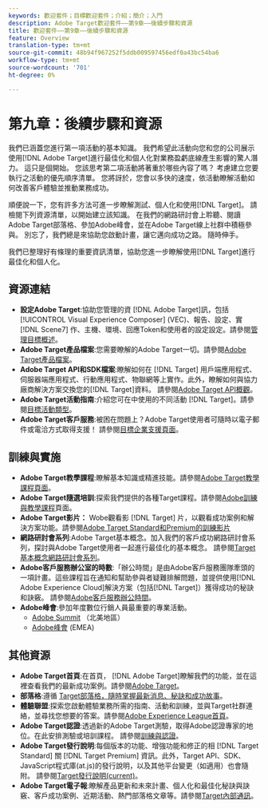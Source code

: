 ```yaml
---
keywords: 歡迎套件；目標歡迎套件；介紹；簡介；入門
description: Adobe Target歡迎套件——第9章——後續步驟和資源
title: 歡迎套件——第9章——後續步驟和資源
feature: Overview
translation-type: tm+mt
source-git-commit: 48b94f967252f5ddb009597456edf0a43bc54ba6
workflow-type: tm+mt
source-wordcount: '701'
ht-degree: 0%

---
```



# 第九章：後續步驟和資源

我們已涵蓋您進行第一項活動的基本知識。 我們希望此活動向您和您的公司展示使用[!DNL Adobe Target]進行最佳化和個人化對業務盈虧底線產生影響的驚人潛力。 這只是個開始。 您該思考第二項活動將著重於哪些內容了嗎？ 考慮建立您要執行之活動的優先順序清單。 您將訝於，您會以多快的速度，依活動瞭解活動如何改善客戶體驗並推動業務成功。

順便說一下，您有許多方法可進一步瞭解測試、個人化和使用[!DNL Target]。 請檢閱下列資源清單，以開始建立該知識。 在我們的網路研討會上聆聽、閱讀Adobe Target部落格、參加Adobe峰會，並在Adobe Target線上社群中積極參與。 別忘了，我們總是來協助您啟動計畫，讓它邁向成功之路。 隨時伸手。

我們已整理好有條理的重要資訊清單，協助您進一步瞭解使用[!DNL Target]進行最佳化和個人化。

## 資源連結

* **設定Adobe Target**:協助您管理的資 [!DNL Adobe Target]訊，包括 [!UICONTROL Visual Experience Composer] (VEC)、報告、設定、實 [!DNL Scene7] 作、主機、環境、回應Token和使用者的設定設定。請參閱[管理目標概述](/help/administrating-target/administrating-target.md)。
* **Adobe Target產品檔案**:您需要瞭解的Adobe Target一切。請參閱[Adobe Target產品檔案](https://experienceleague.adobe.com/docs/target/using/target-home.html)。
* **Adobe Target API和SDK檔案**:瞭解如何在 [!DNL Target] 用戶端應用程式、伺服器端應用程式、行動應用程式、物聯網等上實作。此外，瞭解如何與協力廠商解決方案交換您的[!DNL Target]資料。 請參閱[Adobe Target API概觀](/help/api/api-overview.md)。
* **Adobe Target活動指南**:介紹您可在中使用的不同活動 [!DNL Target]。請參閱[目標活動類型](/help/c-activities/target-activities-guide.md)。
* **Adobe Target客戶服務**:被困在問題上？Adobe Target使用者可隨時以電子郵件或電洽方式取得支援！ 請參閱[目標企業支援頁面](https://helpx.adobe.com/contact/enterprise-support.ec.html#target)。

## 訓練與實施

* **Adobe Target教學課程**:瞭解基本知識或精進技能。請參閱[Adobe Target教學課程頁面](https://experienceleague.adobe.com/docs/target-learn/tutorials/overview.html)。
* **Adobe Target隨選培訓**:探索我們提供的各種Target課程。請參閱[Adobe訓練與教學課程](https://helpx.adobe.com/learning.html?promoid=KAUDK)頁面。
* **Adobe Target影片：** Wobe觀看影 [!DNL Target] 片，以觀看成功案例和解決方案功能。請參閱[Adobe Target Standard和Premium的訓練影片](/help/c-intro/target-standard-premium-training-videos.md)
* **網路研討會系列**:Adobe Target基本概念。加入我們的客戶成功網路研討會系列，探討與Adobe Target使用者一起進行最佳化的基本概念。 請參閱[Target基本概念網路研討會系列](/help/cmp-resources-and-contact-information.md#concept_11902FAC95C64479AABE020557A7EEE4)。
* **Adobe客戶服務辦公室的時數**:「辦公時間」是由Adobe客戶服務團隊牽頭的一項計畫。這些課程旨在通知和幫助參與者疑難排解問題，並提供使用[!DNL Adobe Experience Cloud]解決方案（包括[!DNL Target]）獲得成功的秘訣和訣竅。 請參閱[Adobe客戶服務辦公時間](/help/cmp-resources-and-contact-information.md#concept_58EA30379D3B48C4848BA2A8C464A5B7)。
* **Adobe峰會**:參加年度數位行銷人員最重要的專業活動。
   * [Adobe Summit](https://summit.adobe.com/na/) （北美地區）
   * [Adobe峰會](http://summit-emea.adobe.com/emea/) (EMEA)

## 其他資源

* **Adobe Target首頁**:在首頁， [!DNL Adobe Target]瞭解我們的功能，並在這裡查看我們的最新成功案例。請參閱[Adobe Target](https://www.adobe.com/tw/marketing/target.html)。
* **部落格**:遵循 [Target部落格，隨時掌握最新消息、秘訣和成功故事](https://blog.adobe.com/en/2020/07/29/adobe-target-announces-enhanced-analytics-measurement-for-ai-powered-testing-and-personalization.html#gs.di9df5)。
* **體驗聯盟**:探索您啟動體驗業務所需的指南、活動和訓練，並與Target社群連絡，並尋找您想要的答案。請參閱[Adobe Experience League首頁](https://experienceleague.adobe.com/#home)。
* **Adobe Target認證**:透過新的Adobe Target測驗，取得Adobe認證專家的地位。在此安排測驗或培訓課程。 請參閱[訓練與認證](/help/c-intro/training-and-certification.md)。
* **Adobe Target發行說明**:每個版本的功能、增強功能和修正的相 [!DNL Target Standard] 關 [!DNL Target Premium] 資訊。此外，Target API、SDK、JavaScript程式庫(at.js)的發行說明，以及其他平台變更（如適用）也會隨附。 請參閱[Target發行說明(current)](/help/r-release-notes/release-notes.md)。
* **Adobe Target電子報**:瞭解產品更新和未來計畫、個人化和最佳化秘訣與訣竅、客戶成功案例、近期活動、熱門部落格文章等。請參閱[Target內部通訊](/help/r-release-notes/target-insider-newsletter.md)。

